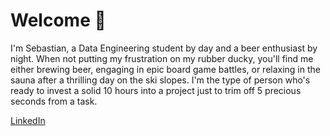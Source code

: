 # Welcome 👋

I'm Sebastian, a Data Engineering student by day and a beer enthusiast by night.
When not putting my frustration on my rubber ducky, you'll find me either brewing beer, engaging in epic board game battles, or relaxing in the sauna after a thrilling day on the ski slopes.
I'm the type of person who's ready to invest a solid 10 hours into a project just to trim off 5 precious seconds from a task.  
  
[LinkedIn](https://www.linkedin.com/in/sebastian-jarosz-5b5b7b23b/)
<!---
Jarosz96/Jarosz96 is a ✨ special ✨ repository because its `README.md` (this file) appears on your GitHub profile.
You can click the Preview link to take a look at your changes.
--->
